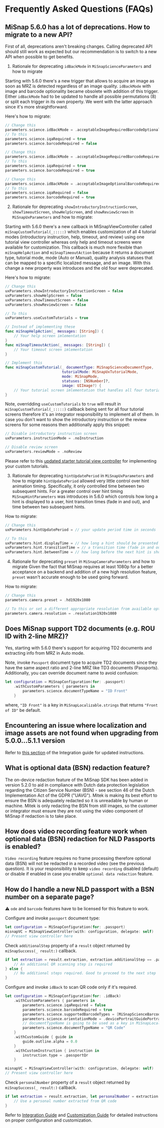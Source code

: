 # Frequently Asked Questions (FAQs)

## MiSnap 5.6.0 has a lot of deprecations. How to migrate to a new API?

First of all, deprecations aren't breaking changes. Calling deprecated API should still work as expected but our recommendation is to switch to a new API when possible to get benefits.

1. Rationale for deprecating `idBackMode` in `MiSnapScienceParameters` and how to migrate

Starting with 5.6.0 there's a new trigger that allows to acquire an image as soon as MRZ is detected regardless of an image quality. `idBackMode` with image and barcode optionality became obsolete with addition of this trigger. Either `idBackMode` had to be updated to handle all possible permutations (8) or split each trigger in its own property. We went with the latter approach since it's more straightforward.

Here's how to migrate:

```Swift
// Change this
parameters.science.idBackMode = .acceptableImageRequiredBarcodeOptional
// To this
parameters.science.iqaRequired = true
parameters.science.barcodeRequired = false

// Change this
parameters.science.idBackMode = .acceptableImageRequiredBarcodeRequired
// To this
parameters.science.iqaRequired = true
parameters.science.barcodeRequired = true

// Change this
parameters.science.idBackMode = .acceptableImageOptionalBarcodeRequired
// To this
parameters.science.iqaRequired = false
parameters.science.barcodeRequired = true
```

2. Rationale for deprecating `showIntroductoryInstructionScreen`, `showTimeoutScreen`, `showHelpScreen`, and `showReviewScreen` in `MiSnapUxParameters` and how to migrate:

Starting with 5.6.0 there's a new callback in MiSnapViewController called `miSnapCustomTutorial(_:::::)` which enables customization of all 4 tutorial modes (introductory instruction, help, timeout, and review) using one tutorial view controller whereas only help and timeout screens were available for customization. This callback is much more flexible than `miSnapHelpAction` and `miSnapTimeoutAction` because it returns a document type, tutorial mode, mode (Auto or Manual), quality analysis statuses that can be mapped to a specific localized message, and an image. With this change a new property was introduces and the old four were deprecated.

Here's how to migrate:

```Swift
// Change this
uxParameters.showIntroductoryInstructionScreen = false
uxParameters.showHelpScreen = false
uxParameters.showTimeoutScreen = false
uxParameters.showReviewScreen = false

// To this
uxParameters.useCustomTutorials = true

// Instead of implementing these
func miSnapHelpAction(_ messages: [String]) {
    // Your help screen imlementation
}
func miSnapTimeoutAction(_ messages: [String]) {
    // Your timeout screen imlementation
}

// Implement this
func miSnapCustomTutorial(_ documentType: MiSnapScienceDocumentType,
                          tutorialMode: MiSnapUxTutorialMode,
                          mode: MiSnapMode,
                          statuses: [NSNumber]?,
                          image: UIImage?) {
    // Your tutorial screen imlementation that handles all four tutorial modes
}
```

Note, overridding `useCustomTutorials` to `true` will result in `miSnapCustomTutorial(_:::::)` callback being sent for all four tutorial screens therefore it's an integrator responsibility to implement all of them. In case you don't want to show the introductory instruction or the review screens for some reasons then additionally apply this snippet:

```Swift
// Disable introductory instruction screen
uxParameters.instructionMode = .noInstruction

// Disable review screen
uxParameters.reviewMode = .noReview
```

Please refer to this [updated starter tutorial view controller](../../../Examples/Snippets/MiSnap/CustomTutorialViewController.swift) for implementing your custom tutorials.

3. Rationale for deprecating `hintUpdatePeriod` in `MiSnapUxParameters` and how to migrate
`hintUpdatePeriod` allowed very little control over hint animation timing. Specifically, it only controlled time between two subsequent hints. For a greater control over hint timing `MiSnapHintParameters` was introduces in 5.6.0 which controls how long a hint is displayed to a user, hint transition times (fade in and out), and time between two subsequent hints.

How to migrate:

```Swift
// Change this
uxParameters.hintUpdatePeriod = // your update period time in seconds

// To this
uxParameters.hint.displayTime = // how long a hint should be presented to a user in seconds
uxParameters.hint.transitionTime = // a transition time (fade in and out) in seconds
uxParameters.hint.betweenTime = // how long before the next hint is shown after the current one disappears in seconds
```

4. Rationale for deprecating `preset` in `MiSnapCameraParameters` and how to migrate
Given the fact that MiSnap requires at least 1080p for a better acceptance on a backend and addition of a new high resolution feature, `preset` wasn't accurate enough to be used going forward.

How to migrate:
```Swift
// Change this
parameters.camera.preset = .hd1920x1080

// To this or set a different appropriate resolution from available options
parameters.camera.resolution = .resolution1920x1080
```

## Does MiSnap support TD2 documents (e.g. ROU ID with 2-line MRZ)?

Yes, starting with 5.6.0 there's support for acquiring TD2 documents and extracting info from MRZ in Auto mode. 

Note, invoke `Passport` document type to acquire TD2 documents since they have the same aspect ratio and 2-line MRZ like TD3 documents (Passports). Additionally, you can override document name to avoid confusion:
```Swift
let configuration = MiSnapConfiguration(for: .passport)
    .withCustomParameters { parameters in
        parameters.science.documentTypeName = "ID Front"
    }
```
where, `"ID Front"` is a key in `MiSnapLocalizable.strings` that returns `"Front of ID"` be default.

## Encountering an issue where localization and image assets are not found when upgrading from 5.0.0...5.1.1 version

Refer to [this section](integration_guide.md#sdk-and-uxui) of the Integration guide for updated instructions.

## What is optional data (BSN) redaction feature?

The on-device redaction feature of the MiSnap SDK has been added in version 5.2.0 to aid in compliance with Dutch data protection legislation regarding the Citizen Service Number (BSN) - see section 46 of the Dutch Implementation Act of the GDPR ("UAVG"). Mitek is making its best effort to ensure the BSN is adequately redacted so it is unreadable by human or machine.  Mitek is only redacting the BSN from still images, so the customer or integrator must ensure they are not using the video component of MiSnap if redaction is to take place.

## How does video recording feature work when optional data (BSN) redaction for NLD Passports is enabled?

`Video recording` feature requires no frame processing therefore optional data (BSN) will not be redacted in a recorded video (see the previous question). It is your responsibility to keep `video recording` disabled (default) or disable if enabled in case you enable `optional data redaction` feature.

## How do I handle a new NLD passport with a BSN number on a separate page?

:warning: `ode` and `barcode` features have to be licensed for this feature to work.

Configure and invoke `passport` document type:
```Swift
let configuration = MiSnapConfiguration(for: .passport)
misnapVC = MiSnapViewController(with: configuration, delegate: self)
// Present view controller here
``` 

Check `additionalStep` property of a `result` object returned by `miSnapSuccess(_ result:)` callback.

```Swift
if let extraction = result.extraction, extraction.additionalStep == .passportQr {
    // An additional QR scanning step is required
} else {
    // No additional steps required. Good to proceed to the next step
}
```

Configure and invoke `idBack` to scan QR code only if it's required.

```Swift
let configuration = MiSnapConfiguration(for: .idBack)
    .withCustomParameters { parameters in
        parameters.science.iqaRequired = false
        parameters.science.barcodeRequired = true
        parameters.science.supportedBarcodeTypes = [MiSnapScienceBarcodeType.QR.rawValue]
        parameters.science.orientationMode = .devicePortraitGuidePortrait
        // documentTypeName is going to be used as a key in MiSnapLocalizable.strings
        parameters.science.documentTypeName = "QR Code"
    }
    .withCustomGuide { guide in
        guide.outline.alpha = 0.0
    }
    .withCustomInstruction { instruction in
        instruction.type = .passportQr
    }

misnapVC = MiSnapViewController(with: configuration, delegate: self)
// Present view controller here
```

Check `personalNumber` property of a `result` object returned by `miSnapSuccess(_ result:)` callback.

```Swift
if let extraction = result.extraction, let personalNumber = extraction.personalNumber {
    // Use a personal number extracted from QR code
}
```

Refer to [Integration Guide](integration_guide.md) and [Customization Guide](customization_guide.md) for detailed instructions on proper configuration and customization.
